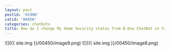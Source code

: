 ```yaml
---
layout: post
postid: '01900'
catid: '00450'
categories: chatbots
title: How do I change My Home Security status from B.One ChatBot in Facebook Messenger?
---
```


  ![]({{ site.img }}/00450/image9.png)  ![]({{ site.img }}/00450/image8.png)